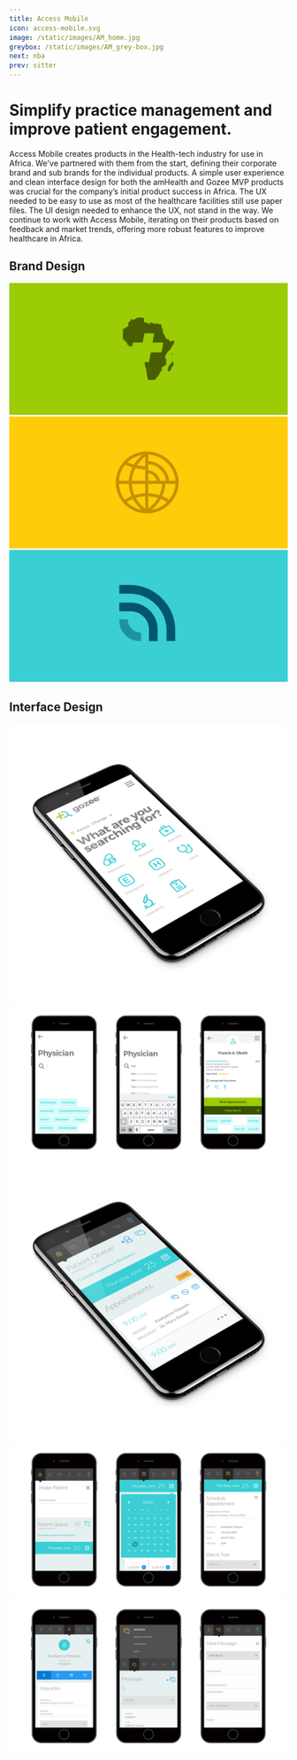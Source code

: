 ```yaml
---
title: Access Mobile
icon: access-mobile.svg
image: /static/images/AM_home.jpg
greybox: /static/images/AM_grey-box.jpg
next: nba
prev: sitter
---
```


# Simplify practice management and improve patient engagement.

Access Mobile creates products in the Health-tech industry for use in Africa. 
We've partnered with them from the start, defining their corporate brand and
sub brands for the individual products. A simple user experience and clean
interface design for both the amHealth and Gozee MVP products was crucial for
the company’s initial product success in Africa. The UX needed to be easy to use
as most of the healthcare facilities still use paper files. The UI design needed
to enhance the UX, not stand in the way. We continue to work with Access Mobile,
iterating on their products based on feedback and market trends, offering more
robust features to improve healthcare in Africa. 

## Brand Design
![Access Mobile Brand 01](/static/images/AM_Brand_01.png)
![Access Mobile Brand 02](/static/images/AM_Brand_02.png)
![Access Mobile Brand 03](/static/images/AM_Brand_03.png)


## Interface Design
![Access Mobile Gozee iso](/static/images/AM-GOZEE_iso.jpg)
![Access Mobile Gozee UI 01](/static/images/AM-GOZEE_UI_01.jpg)
![Access Mobile iso](/static/images/AM_iso.jpg)
![Access Mobile UI 01](/static/images/AM_UI_01.jpg)
![Access Mobile UI 02](/static/images/AM_UI_02.jpg)

